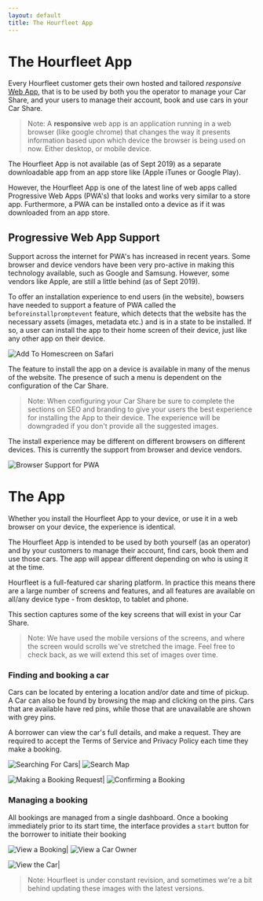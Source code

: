```yaml
---
layout: default
title: The Hourfleet App
---
```


# The Hourfleet App

Every Hourfleet customer gets their own hosted and tailored *responsive* <u>Web App</u>, that is to be used by both you the operator to manage your Car Share, and your users to manage their account, book and use cars in your Car Share.

> Note: A **responsive** web app is an application running in a web browser (like google chrome) that changes the way it presents information based upon which device the browser is being used on now. Either desktop, or mobile device.

The Hourfleet App is not available (as of Sept 2019) as a separate downloadable app from an app store like (Apple iTunes or Google Play).

However, the Hourfleet App is one of the latest line of web apps called Progressive Web Apps (PWA's) that looks and works very similar to a store app. Furthermore, a PWA can be installed onto a device as if it was downloaded from an app store.

## Progressive Web App Support

Support across the internet for PWA's has increased in recent years. Some browser and device vendors have been very pro-active in making this technology available, such as Google and Samsung. However, some vendors like Apple, are still a little behind (as of Sept 2019).

To offer an installation experience to end users (in the website), bowsers have needed to support a feature of PWA called the `beforeinstallpromptevent` feature, which detects that the website has the necessary assets (images, metadata etc.) and is in a state to be installed. If so, a user can install the app to their home screen of their device, just like any other app on their device.

![Add To Homescreen on Safari](images\app\addtohomescreen-safari.png)

The feature to install the app on a device is available in many of the menus of the website. The presence of such a menu is dependent on the configuration of the Car Share. 

> Note: When configuring your Car Share be sure to complete the sections on SEO and branding to give your users the best experience for installing the App to their device. The experience will be downgraded if you don't provide all the suggested images.

The install experience may be different on different browsers on different devices. This is currently the support from browser and device vendors.

![Browser Support for PWA](images\app\pwa-support.png)

# The App

Whether you install the Hourfleet App to your device, or use it in a web browser on your device, the experience is identical.

The Hourfleet App is intended to be used by both yourself (as an operator) and by your customers to manage their account, find cars, book them and use those cars. The app will appear different depending on who is using it at the time.

Hourfleet is a full-featured car sharing platform. In practice this means there are a large number of screens and features, and all features are available on all/any device type - from desktop, to tablet and phone. 

This section captures some of the key screens that will exist in your Car Share. 

> Note: We have used the mobile versions of the screens, and where the screen would scrolls we've stretched the image. Feel free to check back, as we will extend this set of images over time.


### Finding and booking a car 

Cars can be located by entering a location and/or date and time of pickup. 
A Car can also be found by browsing the map and clicking on the  pins. 
Cars that are available have red pins, while those that are unavailable are shown with grey pins. 

A borrower can view the car's full details, and make a request. They are required to accept the Terms of Service and Privacy Policy each time they make a booking.

![Searching For Cars](images/app/car-search.png)| ![Search Map](images/app/car-map.png) 

![Making a Booking Request](images/app/booking-request.png)| ![Confirming a Booking](images/app/booking-confirmation.png) 

### Managing a booking

All bookings are managed from a single dashboard. 
Once a booking immediately prior to its start time, the interface provides a `start` button for the borrower to initiate their booking

![View a Booking](images/app/dashboard-main.png)| ![View a Car Owner](images/app/dashboard-contact.png) 

![View the Car](images/app/dashboard-vehicle.png)|  

> Note: Hourfleet is under constant revision, and sometimes we're a bit behind updating these images with the latest versions. 
